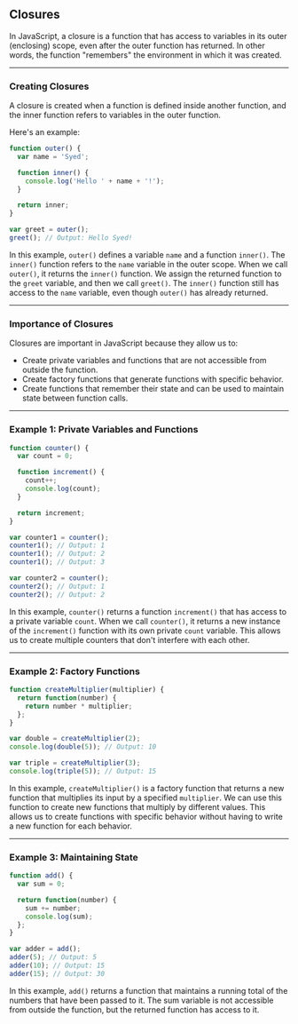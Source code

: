 ## Closures
In JavaScript, a closure is a function that has access to variables in its outer (enclosing) scope, even after the outer function has returned. In other words, the function "remembers" the environment in which it was created.

---

### Creating Closures
A closure is created when a function is defined inside another function, and the inner function refers to variables in the outer function. 

Here's an example:
```javascript
function outer() {
  var name = 'Syed';

  function inner() {
    console.log('Hello ' + name + '!');
  }

  return inner;
}

var greet = outer();
greet(); // Output: Hello Syed!
```
In this example, `outer()` defines a variable `name` and a function `inner()`. The `inner()` function refers to the `name` variable in the outer scope. When we call `outer()`, it returns the `inner()` function. We assign the returned function to the `greet` variable, and then we call `greet()`. The `inner()` function still has access to the `name` variable, even though `outer()` has already returned.

---

### Importance of Closures
Closures are important in JavaScript because they allow us to:

- Create private variables and functions that are not accessible from outside the function.
- Create factory functions that generate functions with specific behavior.
- Create functions that remember their state and can be used to maintain state between function calls.

---

### Example 1: Private Variables and Functions
```javascript
function counter() {
  var count = 0;

  function increment() {
    count++;
    console.log(count);
  }

  return increment;
}

var counter1 = counter();
counter1(); // Output: 1
counter1(); // Output: 2
counter1(); // Output: 3

var counter2 = counter();
counter2(); // Output: 1
counter2(); // Output: 2
```
In this example, `counter()` returns a function `increment()` that has access to a private variable `count`. When we call `counter()`, it returns a new instance of the `increment()` function with its own private `count` variable. This allows us to create multiple counters that don't interfere with each other.

---

### Example 2: Factory Functions
```javascript
function createMultiplier(multiplier) {
  return function(number) {
    return number * multiplier;
  };
}

var double = createMultiplier(2);
console.log(double(5)); // Output: 10

var triple = createMultiplier(3);
console.log(triple(5)); // Output: 15
```
In this example, `createMultiplier()` is a factory function that returns a new function that multiplies its input by a specified `multiplier`. We can use this function to create new functions that multiply by different values. This allows us to create functions with specific behavior without having to write a new function for each behavior.

---

### Example 3: Maintaining State
```javascript
function add() {
  var sum = 0;

  return function(number) {
    sum += number;
    console.log(sum);
  };
}

var adder = add();
adder(5); // Output: 5
adder(10); // Output: 15
adder(15); // Output: 30
```
In this example, `add()` returns a function that maintains a running total of the numbers that have been passed to it. The sum variable is not accessible from outside the function, but the returned function has access to it.

